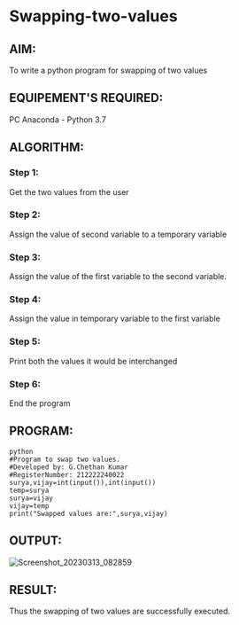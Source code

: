 # Swapping-two-values
## AIM:
To write a python program for swapping of two values
## EQUIPEMENT'S REQUIRED: 
PC
Anaconda - Python 3.7
## ALGORITHM: 
### Step 1:
Get the two values from the user
### Step 2: 
Assign the value of second variable to a temporary variable 
### Step 3: 
Assign the value of the first variable to the second variable.
### Step 4:  
Assign the value in temporary variable to the first variable
### Step 5: 
Print both the values it would be interchanged
### Step 6: 
End the program
## PROGRAM:
```
python
#Program to swap two values.
#Developed by: G.Chethan Kumar
#RegisterNumber: 212222240022
surya,vijay=int(input()),int(input())
temp=surya
surya=vijay
vijay=temp
print("Swapped values are:",surya,vijay)
```
## OUTPUT:

![Screenshot_20230313_082859](https://user-images.githubusercontent.com/118348224/224744812-55d65de3-e244-48be-9a6f-391112d0fc42.png)

## RESULT:
Thus the swapping of two values are successfully executed.



